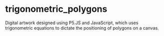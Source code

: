 # trigonometric_polygons
Digital artwork designed using P5.JS and JavaScript, which uses trigonometric equations to dictate the positioning of polygons on a canvas. 

